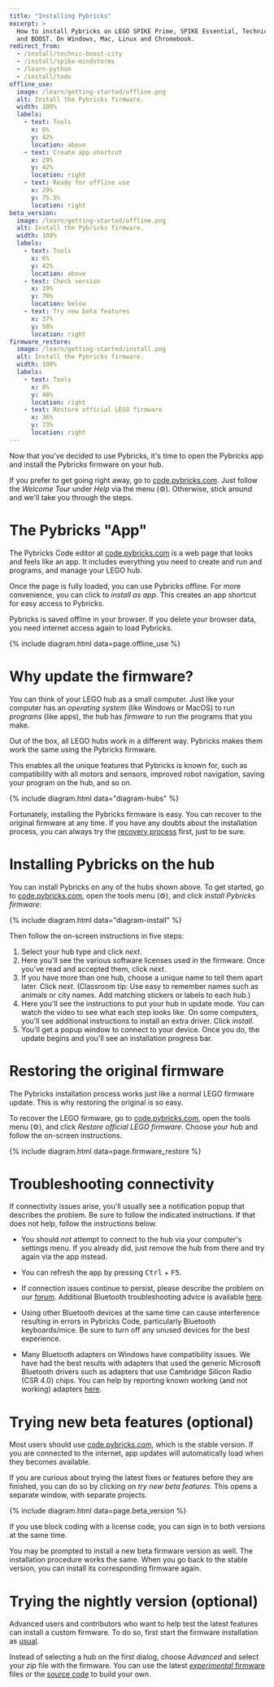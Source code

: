 ```yaml
---
title: "Installing Pybricks"
excerpt: >
  How to install Pybricks on LEGO SPIKE Prime, SPIKE Essential, Technic, City,
  and BOOST. On Windows, Mac, Linux and Chromebook.
redirect_from:
  - /install/technic-boost-city
  - /install/spike-mindstorms
  - /learn-python
  - /install/todo
offline_use:
  image: /learn/getting-started/offline.png
  alt: Install the Pybricks firmware.
  width: 100%
  labels:
    - text: Tools
      x: 6%
      y: 42%
      location: above
    - text: Create app shortcut
      x: 29%
      y: 42%
      location: right
    - text: Ready for offline use
      x: 29%
      y: 75.5%
      location: right
beta_version:
  image: /learn/getting-started/offline.png
  alt: Install the Pybricks firmware.
  width: 100%
  labels:
    - text: Tools
      x: 6%
      y: 42%
      location: above
    - text: Check version
      x: 19%
      y: 70%
      location: below
    - text: Try new beta features
      x: 37%
      y: 58%
      location: right
firmware_restore:
  image: /learn/getting-started/install.png
  alt: Install the Pybricks firmware.
  width: 100%
  labels:
    - text: Tools
      x: 8%
      y: 40%
      location: right
    - text: Restore official LEGO firmware
      x: 36%
      y: 73%
      location: right
---
```


Now that you've decided to use Pybricks, it's time to open the Pybricks app
and install the Pybricks firmware on your hub.

If you prefer to get going right away, go
to <a href="https://code.pybricks.com/" target="_blank">code.pybricks.com</a>.
Just follow the _Welcome Tour_ under _Help_ via the
menu (⚙). Otherwise, stick around and we'll take you through the steps.


# The Pybricks "App"

The Pybricks Code editor
at <a href="https://code.pybricks.com/" target="_blank">code.pybricks.com</a>
is a web page that looks and feels like an app. It includes everything you need
to create and run and programs, and manage your LEGO hub.

Once the page is fully loaded, you can use Pybricks offline.
For more convenience, you can click to _install as app_. This creates an app
shortcut for easy access to Pybricks.

Pybricks is saved offline in your browser. If you delete your
browser data, you need internet access again to load Pybricks.

{% include diagram.html data=page.offline_use %}



# Why update the firmware?

You can think of your LEGO hub as a small computer. Just like your computer
has an _operating system_ (like Windows or MacOS) to run _programs_ (like apps),
the hub has _firmware_ to run the programs that you make.

Out of the box, all LEGO hubs work in a different way. Pybricks makes them work
the same using the Pybricks firmware.

This enables all the unique features that Pybricks is known for, such as
compatibility with all motors and sensors, improved robot navigation, saving
your program on the hub, and so on.

{% include diagram.html data="diagram-hubs" %}

Fortunately, installing the Pybricks firmware is easy. You can recover to the
original firmware at any time. If you have any doubts about the installation process,
you can always try the [recovery process](#restoring-the-original-firmware)
first, just to be sure.

# Installing Pybricks on the hub

You can install Pybricks on any of the hubs shown above. To get started,
go to <a href="https://code.pybricks.com/" target="_blank">code.pybricks.com</a>,
open the tools menu (⚙), and click _install Pybricks firmware_:

{% include diagram.html data="diagram-install" %}

Then follow the on-screen instructions in five steps:

1. Select your hub type and click _next_.
2. Here you'll see the various software licenses used in the firmware. Once
   you've read and accepted them, click _next_.
3. If you have more than one hub, choose a unique name to tell them apart
   later. Click _next_. (Classroom tip: Use easy to remember names such as
   animals or city names. Add matching stickers or labels to each hub.)
4. Here you'll see the instructions to put your hub in update mode. You can
   watch the video to see what each step looks like. On some computers, you'll
   see additional instructions to install an extra driver. Click _install_.
5. You'll get a popup window to connect to your device. Once you do, the update
   begins and you'll see an installation progress bar.

# Restoring the original firmware

The Pybricks installation process works just like a normal LEGO firmware
update. This is why restoring the original is so easy.

To recover the LEGO firmware, go to <a href="https://code.pybricks.com/" target="_blank">code.pybricks.com</a>,
open the tools menu (⚙), and click _Restore official LEGO firmware_. Choose
your hub and follow the on-screen instructions.

{% include diagram.html data=page.firmware_restore %}

# Troubleshooting connectivity

If connectivity issues arise, you'll usually see a notification popup that
describes the problem. Be sure to follow the indicated instructions. If that
does not help, follow the instructions below.

- You should *not* attempt to connect to the hub via your computer's settings
menu. If you already did, just remove the hub from there and try again via the
app instead.

- You can refresh the app by pressing <kbd>Ctrl</kbd> + <kbd>F5</kbd>.

- If connection issues continue to persist, please describe the problem on our
  [forum](https://github.com/orgs/pybricks/discussions). Additional Bluetooth
  troubleshooting advice is available [here][ble trouble].

- Using other Bluetooth devices at the same time can cause interference
  resulting in errors in Pybricks Code, particularly Bluetooth keyboards/mice.
  Be sure to turn off any unused devices for the best experience.

- Many Bluetooth adapters on Windows have compatibility issues. We have had the
  best results with adapters that used the generic Microsoft Bluetooth drivers
  such as adapters that use Cambridge Silicon Radio (CSR 4.0) chips. You can
  help by reporting known working (and not working) adapters [here][win ble issue].

[win ble issue]: https://github.com/pybricks/support/issues/921
[ble trouble]: https://github.com/pybricks/support/discussions/270

# Trying new beta features (optional)

Most users should use <a href="https://code.pybricks.com/" target="_blank">code.pybricks.com</a>, which is the stable version.
If you are connected to the internet, app updates will automatically
load when they becomes available.

If you are curious about trying the latest fixes or features before they are
finished, you can do so by clicking on _try new beta features_. This opens
a separate window, with separate projects.

{% include diagram.html data=page.beta_version %}

If you use block coding with a license code, you can sign in to both versions
at the same time.

You may be prompted to install a new beta firmware version as well. The
installation procedure works the same. When you go back to the stable version,
you can install its corresponding firmware again.

# Trying the nightly version (optional)

Advanced users and contributors who want to help test the latest features can
install a custom firmware. To do so, first start the firmware installation as
[usual](#installing-pybricks-on-the-hub).

Instead of selecting a hub on the
first dialog, choose _Advanced_ and select your _zip_ file with
the firmware. You can use the latest [_experimental_ firmware](https://nightly.link/pybricks/pybricks-micropython/workflows/build/master) files or the [source code](https://github.com/pybricks/pybricks-micropython) to build your own.
